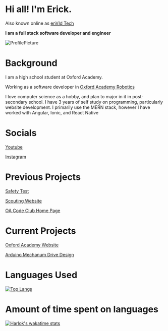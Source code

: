 # Hi all! I'm Erick.
Also known online as [enVId Tech](https://github.com/enVId-tech)

**I am a full stack software developer and engineer**

![ProfilePicture](https://github.com/enVId-tech/enVId-tech/assets/92957880/a183d5b4-7a22-4f3b-8089-dd09388d6d44)

# Background

I am a high school student at Oxford Academy.

Working as a software developer in [Oxford Academy Robotics](https://frc4079.org/)

I love computer science as a hobby, and plan to major in it in post-secondary school.
I have 3 years of self study on programming, particularly website development.
I primarily use the MERN stack, however I have worked with Angular, Ionic, and React Native

# Socials
[Youtube](https://www.youtube.com/@enVIdGaming)

[Instagram](https://www.instagram.com/envidtech/)

# Previous Projects
[Safety Test](https://frc4079.org/safetytest)

[Scouting Website](https://frc4079.org/scouting)

[OA Code Club Home Page](https://oacode.up.railway.app/)

# Current Projects

[Oxford Academy Website](https://github.com/enVId-tech/OA-Website)

[Arduino Mechanum Drive Design](https://github.com/enVId-tech/MecanumDriveArduino)

# Languages Used
[![Top Langs](https://readme-lang-ef1nz8ms4-envid-tech.vercel.app/api/top-langs/?username=enVId-tech&layout=donut-vertical&langs_count=32&exclude_repo=ReadmeLang)](https://github.com/enVId-tech/enVId-tech)

# Amount of time spent on languages
[![Harlok's wakatime stats](https://github-readme-stats.vercel.app/api/wakatime?username=enVId_Tech)](https://github.com/enVId-tech/enVId-tech)
